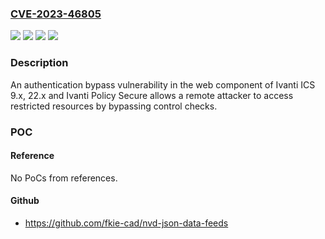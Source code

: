 ### [CVE-2023-46805](https://cve.mitre.org/cgi-bin/cvename.cgi?name=CVE-2023-46805)
![](https://img.shields.io/static/v1?label=Product&message=ICS&color=blue)
![](https://img.shields.io/static/v1?label=Product&message=IPS&color=blue)
![](https://img.shields.io/static/v1?label=Version&message=9.1R18%3C%3D%209.1R18%20&color=brighgreen)
![](https://img.shields.io/static/v1?label=Vulnerability&message=n%2Fa&color=brighgreen)

### Description

An authentication bypass vulnerability in the web component of Ivanti ICS 9.x, 22.x and Ivanti Policy Secure allows a remote attacker to access restricted resources by bypassing control checks.

### POC

#### Reference
No PoCs from references.

#### Github
- https://github.com/fkie-cad/nvd-json-data-feeds

